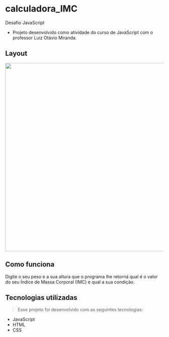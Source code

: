 # calculadora_IMC
 Desafio JavaScript

+ Projeto desenvolvido como atividade do curso de JavaScript com o professor Luiz Otávio Miranda.

##  Layout 

<img  src="https://github.com/leticiagsilvaa/calculadora_IMC/assets/113611515/c6c6d477-7f8b-4d60-a535-00c53c607a63" width="600">

## Como funciona
Digite o seu peso e a sua altura que o programa lhe retorná qual é o valor do seu Índice de Massa Corporal (IMC) e qual a sua condição. 

##  Tecnologias utilizadas

> Esse projeto foi desenvolvido com as seguintes tecnologias:

+ JavaScript
+ HTML
+ CSS
